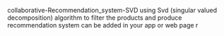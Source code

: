 collaborative-Recommendation_system-SVD
using Svd (singular valued decomposition) algorithm to filter the products and produce recommendation system can be added in your app or web page r
